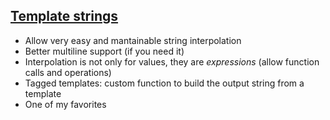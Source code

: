 ##  <a href="http://devdocs.io/javascript/template_strings" target="_blank">Template strings</a>

* Allow very easy and mantainable string interpolation
* Better multiline support (if you need it)
* Interpolation is not only for values, they are _expressions_ (allow function calls and operations)
* Tagged templates: custom function to build the output string from a template
* One of my favorites
